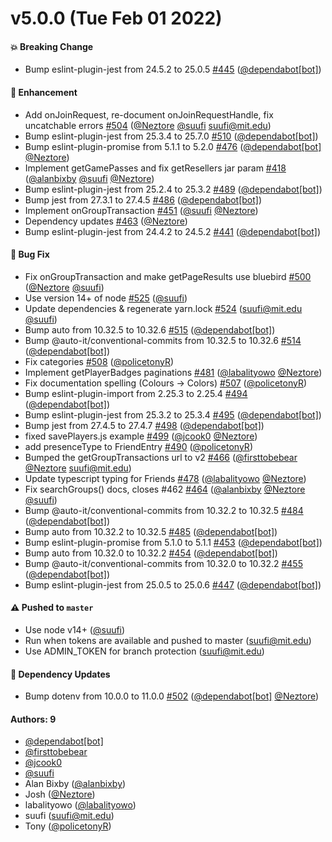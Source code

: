 # v5.0.0 (Tue Feb 01 2022)

#### 💥 Breaking Change

- Bump eslint-plugin-jest from 24.5.2 to 25.0.5 [#445](https://github.com/noblox/noblox.js/pull/445) ([@dependabot[bot]](https://github.com/dependabot[bot]))

#### 🚀 Enhancement

- Add onJoinRequest, re-document onJoinRequestHandle, fix uncatchable errors [#504](https://github.com/noblox/noblox.js/pull/504) ([@Neztore](https://github.com/Neztore) [@suufi](https://github.com/suufi) suufi@mit.edu)
- Bump eslint-plugin-jest from 25.3.4 to 25.7.0 [#510](https://github.com/noblox/noblox.js/pull/510) ([@dependabot[bot]](https://github.com/dependabot[bot]))
- Bump eslint-plugin-promise from 5.1.1 to 5.2.0 [#476](https://github.com/noblox/noblox.js/pull/476) ([@dependabot[bot]](https://github.com/dependabot[bot]) [@Neztore](https://github.com/Neztore))
- Implement getGamePasses and fix getResellers jar param [#418](https://github.com/noblox/noblox.js/pull/418) ([@alanbixby](https://github.com/alanbixby) [@suufi](https://github.com/suufi) [@Neztore](https://github.com/Neztore))
- Bump eslint-plugin-jest from 25.2.4 to 25.3.2 [#489](https://github.com/noblox/noblox.js/pull/489) ([@dependabot[bot]](https://github.com/dependabot[bot]))
- Bump jest from 27.3.1 to 27.4.5 [#486](https://github.com/noblox/noblox.js/pull/486) ([@dependabot[bot]](https://github.com/dependabot[bot]))
- Implement onGroupTransaction [#451](https://github.com/noblox/noblox.js/pull/451) ([@suufi](https://github.com/suufi) [@Neztore](https://github.com/Neztore))
- Dependency updates [#463](https://github.com/noblox/noblox.js/pull/463) ([@Neztore](https://github.com/Neztore))
- Bump eslint-plugin-jest from 24.4.2 to 24.5.2 [#441](https://github.com/noblox/noblox.js/pull/441) ([@dependabot[bot]](https://github.com/dependabot[bot]))

#### 🐛 Bug Fix

- Fix onGroupTransaction and make getPageResults use bluebird [#500](https://github.com/noblox/noblox.js/pull/500) ([@Neztore](https://github.com/Neztore) [@suufi](https://github.com/suufi))
- Use version 14+ of node [#525](https://github.com/noblox/noblox.js/pull/525) ([@suufi](https://github.com/suufi))
- Update dependencies & regenerate yarn.lock [#524](https://github.com/noblox/noblox.js/pull/524) (suufi@mit.edu [@suufi](https://github.com/suufi))
- Bump auto from 10.32.5 to 10.32.6 [#515](https://github.com/noblox/noblox.js/pull/515) ([@dependabot[bot]](https://github.com/dependabot[bot]))
- Bump @auto-it/conventional-commits from 10.32.5 to 10.32.6 [#514](https://github.com/noblox/noblox.js/pull/514) ([@dependabot[bot]](https://github.com/dependabot[bot]))
- Fix categories [#508](https://github.com/noblox/noblox.js/pull/508) ([@policetonyR](https://github.com/policetonyR))
- Implement getPlayerBadges paginations [#481](https://github.com/noblox/noblox.js/pull/481) ([@labalityowo](https://github.com/labalityowo) [@Neztore](https://github.com/Neztore))
- Fix documentation spelling (Colours -> Colors) [#507](https://github.com/noblox/noblox.js/pull/507) ([@policetonyR](https://github.com/policetonyR))
- Bump eslint-plugin-import from 2.25.3 to 2.25.4 [#494](https://github.com/noblox/noblox.js/pull/494) ([@dependabot[bot]](https://github.com/dependabot[bot]))
- Bump eslint-plugin-jest from 25.3.2 to 25.3.4 [#495](https://github.com/noblox/noblox.js/pull/495) ([@dependabot[bot]](https://github.com/dependabot[bot]))
- Bump jest from 27.4.5 to 27.4.7 [#498](https://github.com/noblox/noblox.js/pull/498) ([@dependabot[bot]](https://github.com/dependabot[bot]))
- fixed savePlayers.js example [#499](https://github.com/noblox/noblox.js/pull/499) ([@jcook0](https://github.com/jcook0) [@Neztore](https://github.com/Neztore))
- add presenceType to FriendEntry [#490](https://github.com/noblox/noblox.js/pull/490) ([@policetonyR](https://github.com/policetonyR))
- Bumped the getGroupTransactions url to v2 [#466](https://github.com/noblox/noblox.js/pull/466) ([@firsttobebear](https://github.com/firsttobebear) [@Neztore](https://github.com/Neztore) suufi@mit.edu)
- Update typescript typing for Friends [#478](https://github.com/noblox/noblox.js/pull/478) ([@labalityowo](https://github.com/labalityowo) [@Neztore](https://github.com/Neztore))
- Fix searchGroups() docs, closes #462 [#464](https://github.com/noblox/noblox.js/pull/464) ([@alanbixby](https://github.com/alanbixby) [@Neztore](https://github.com/Neztore) [@suufi](https://github.com/suufi))
- Bump @auto-it/conventional-commits from 10.32.2 to 10.32.5 [#484](https://github.com/noblox/noblox.js/pull/484) ([@dependabot[bot]](https://github.com/dependabot[bot]))
- Bump auto from 10.32.2 to 10.32.5 [#485](https://github.com/noblox/noblox.js/pull/485) ([@dependabot[bot]](https://github.com/dependabot[bot]))
- Bump eslint-plugin-promise from 5.1.0 to 5.1.1 [#453](https://github.com/noblox/noblox.js/pull/453) ([@dependabot[bot]](https://github.com/dependabot[bot]))
- Bump auto from 10.32.0 to 10.32.2 [#454](https://github.com/noblox/noblox.js/pull/454) ([@dependabot[bot]](https://github.com/dependabot[bot]))
- Bump @auto-it/conventional-commits from 10.32.0 to 10.32.2 [#455](https://github.com/noblox/noblox.js/pull/455) ([@dependabot[bot]](https://github.com/dependabot[bot]))
- Bump eslint-plugin-jest from 25.0.5 to 25.0.6 [#447](https://github.com/noblox/noblox.js/pull/447) ([@dependabot[bot]](https://github.com/dependabot[bot]))

#### ⚠️ Pushed to `master`

- Use node v14+ ([@suufi](https://github.com/suufi))
- Run when tokens are available and pushed to master (suufi@mit.edu)
- Use ADMIN_TOKEN for branch protection (suufi@mit.edu)

#### 🔩 Dependency Updates

- Bump dotenv from 10.0.0 to 11.0.0 [#502](https://github.com/noblox/noblox.js/pull/502) ([@dependabot[bot]](https://github.com/dependabot[bot]) [@Neztore](https://github.com/Neztore))

#### Authors: 9

- [@dependabot[bot]](https://github.com/dependabot[bot])
- [@firsttobebear](https://github.com/firsttobebear)
- [@jcook0](https://github.com/jcook0)
- [@suufi](https://github.com/suufi)
- Alan Bixby ([@alanbixby](https://github.com/alanbixby))
- Josh ([@Neztore](https://github.com/Neztore))
- labalityowo ([@labalityowo](https://github.com/labalityowo))
- suufi (suufi@mit.edu)
- Tony ([@policetonyR](https://github.com/policetonyR))
